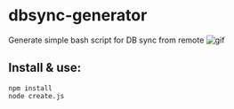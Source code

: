 # dbsync-generator
Generate simple bash script for DB sync from remote
![gif](http://i.imgur.com/P51Mn1z.gif)

## Install & use:
```
npm install
node create.js
```
